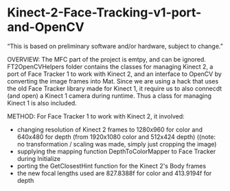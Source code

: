 Kinect-2-Face-Tracking-v1-port-and-OpenCV
===========================================

“This is based on preliminary software and/or hardware, subject to change.”

OVERVIEW:
The MFC part of the project is emtpy, and can be ignored.
FT2OpenCVHelpers folder contains the classes for managing Kinect 2, a port of Face Tracker 1 to work with Kinect 2, and an interface to OpenCV by converting the image frames into Mat.
Since we are using a hack that uses the old Face Tracker library made for Kinect 1, it require us to also connecdt (and open) a Kinect 1 camera during runtime.
Thus a class for managing Kinect 1 is also included.

METHOD:
For Face Tracker 1 to work with Kinect 2, it involved:
- changing resolution of Kinect 2 frames to 1280x960 for color and 640x480 for depth
(from 1920x1080 color and 512x424 depth)
((note: no transformation / scaling was made, simply just cropping the image)
- supplying the mapping function DepthToColorMapper to Face Tracker during Initialize
- porting the GetClosestHint function for the Kinect 2's Body frames
- the new focal lengths used are 827.8388f for color and 413.9194f for depth


